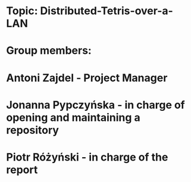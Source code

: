 # Topic: Distributed-Tetris-over-a-LAN
# Group members:
# Antoni Zajdel - Project Manager
# Jonanna Pypczyńska - in charge of opening and maintaining a repository
# Piotr Różyński - in charge of the report
